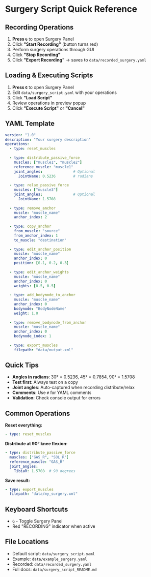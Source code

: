 # Surgery Script Quick Reference

## Recording Operations

1. **Press `G`** to open Surgery Panel
2. Click **"Start Recording"** (button turns red)
3. Perform surgery operations through GUI
4. Click **"Stop Recording"**
5. Click **"Export Recording"** → saves to `data/recorded_surgery.yaml`

## Loading & Executing Scripts

1. **Press `G`** to open Surgery Panel
2. Edit `data/surgery_script.yaml` with your operations
3. Click **"Load Script"**
4. Review operations in preview popup
5. Click **"Execute Script"** or **"Cancel"**

## YAML Template

```yaml
version: "1.0"
description: "Your surgery description"
operations:
  - type: reset_muscles
  
  - type: distribute_passive_force
    muscles: ["muscle1", "muscle2"]
    reference_muscle: "muscle1"
    joint_angles:              # Optional
      JointName: 0.5236        # radians
  
  - type: relax_passive_force
    muscles: ["muscle3"]
    joint_angles:              # Optional
      JointName: 1.5708
  
  - type: remove_anchor
    muscle: "muscle_name"
    anchor_index: 2
  
  - type: copy_anchor
    from_muscle: "source"
    from_anchor_index: 1
    to_muscle: "destination"
  
  - type: edit_anchor_position
    muscle: "muscle_name"
    anchor_index: 0
    position: [0.1, 0.2, 0.3]
  
  - type: edit_anchor_weights
    muscle: "muscle_name"
    anchor_index: 0
    weights: [0.5, 0.5]
  
  - type: add_bodynode_to_anchor
    muscle: "muscle_name"
    anchor_index: 0
    bodynode: "BodyNodeName"
    weight: 1.0
  
  - type: remove_bodynode_from_anchor
    muscle: "muscle_name"
    anchor_index: 0
    bodynode_index: 1
  
  - type: export_muscles
    filepath: "data/output.xml"
```

## Quick Tips

- **Angles in radians**: 30° = 0.5236, 45° = 0.7854, 90° = 1.5708
- **Test first**: Always test on a copy
- **Joint angles**: Auto-captured when recording distribute/relax
- **Comments**: Use `#` for YAML comments
- **Validation**: Check console output for errors

## Common Operations

**Reset everything:**
```yaml
- type: reset_muscles
```

**Distribute at 90° knee flexion:**
```yaml
- type: distribute_passive_force
  muscles: ["GAS_R", "SOL_R"]
  reference_muscle: "GAS_R"
  joint_angles:
    TibiaR: 1.5708  # 90 degrees
```

**Save result:**
```yaml
- type: export_muscles
  filepath: "data/my_surgery.xml"
```

## Keyboard Shortcuts

- `G` - Toggle Surgery Panel
- Red "RECORDING" indicator when active

## File Locations

- Default script: `data/surgery_script.yaml`
- Example: `data/example_surgery.yaml`
- Recorded: `data/recorded_surgery.yaml`
- Full docs: `data/surgery_script_README.md`

